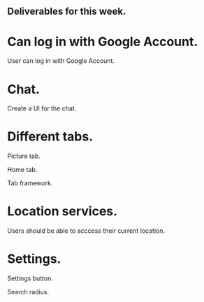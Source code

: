 ## Deliverables for this week.

# Can log in with Google Account.

User can log in with Google Account.

# Chat.

Create a UI for the chat.

# Different tabs.

Picture tab.

Home tab.

Tab framework.

# Location services.

Users should be able to acccess their current location.

# Settings.

Settings button.

Search radius.
